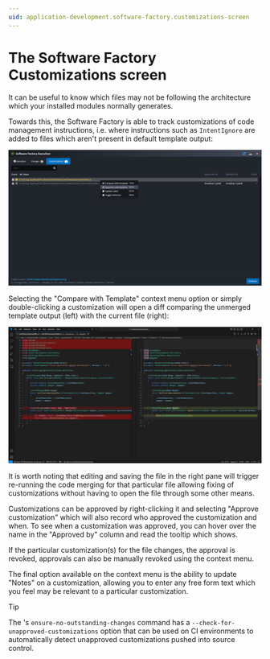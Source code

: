 ```yaml
---
uid: application-development.software-factory.customizations-screen
---
```

# The Software Factory Customizations screen

It can be useful to know which files may not be following the architecture which your installed modules normally generates.

Towards this, the Software Factory is able to track customizations of code management instructions, i.e. where instructions such as `IntentIgnore` are added to files which aren't present in default template output:

![The customizations screen on the Software Factory](images/customizations.png)

Selecting the "Compare with Template" context menu option or simply double-clicking a customization will open a diff comparing the unmerged template output (left) with the current file (right):

![Diff of a customization](images/customization-diff.png)

It is worth noting that editing and saving the file in the right pane will trigger re-running the code merging for that particular file allowing fixing of customizations without having to open the file through some other means.

Customizations can be approved by right-clicking it and selecting "Approve customization" which will also record who approved the customization and when. To see when a customization was approved, you can hover over the name in the "Approved by" column and read the tooltip which shows.

If the particular customization(s) for the file changes, the approval is revoked, approvals can also be manually revoked using the context menu.

The final option available on the context menu is the ability to update "Notes" on a customization, allowing you to enter any free form text which you feel may be relevant to a particular customization.

> [!TIP]
> The [](xref:tools.software-factory-cli)'s `ensure-no-outstanding-changes` command has a `--check-for-unapproved-customizations` option that can be used on CI environments to automatically detect unapproved customizations pushed into source control.
